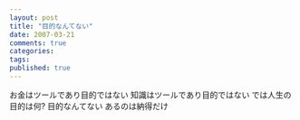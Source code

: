 ```yaml
---
layout: post
title: "目的なんてない"
date: 2007-03-21
comments: true
categories:
tags:
published: true
---
```



お金はツールであり目的ではない
知識はツールであり目的ではない
では人生の目的は何?
目的なんてない
あるのは納得だけ
